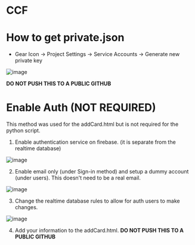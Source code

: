 # CCF

# How to get private.json

* Gear Icon -> Project Settings -> Service Accounts -> Generate new private key

![image](https://user-images.githubusercontent.com/91961334/200907431-7ac2dd2b-4d10-4275-b0f6-b86223fe67a6.png)

**DO NOT PUSH THIS TO A PUBLIC GITHUB**

# Enable Auth (NOT REQUIRED)
This method was used for the addCard.html but is not required for the python script.

1. Enable authentication service on firebase. (it is separate from the realtime database)

![image](https://user-images.githubusercontent.com/91961334/200909413-02578e34-285e-4de4-b733-43bb4840a4d4.png)

2. Enable email only (under Sign-in method) and setup a dummy account (under users). This doesn't need to be a real email.

![image](https://user-images.githubusercontent.com/91961334/200909681-1796411f-792e-4449-8859-2ffd076926d6.png)

3. Change the realtime database rules to allow for auth users to make changes.

![image](https://user-images.githubusercontent.com/91961334/200909004-7da2e969-4d51-4e36-a2d2-7349e2b2c747.png)

4. Add your information to the addCard.html. **DO NOT PUSH THIS TO A PUBLIC GITHUB**
